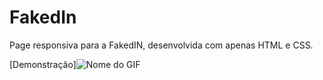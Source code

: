 # FakedIn
Page responsiva para a FakedIN, desenvolvida com apenas HTML e CSS.

[Demonstração]![Nome do GIF](JVitorDkx/FakedIn/blob/main/github-gif/FakedIn-rapido.gif)


